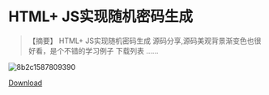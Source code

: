 # HTML+ JS实现随机密码生成
> 【摘要】 HTML+ JS实现随机密码生成 源码分享,源码美观背景渐变色也很好看，是个不错的学习例子 下载列表 ......



![8b2c1587809390](https://file.sswin.site/img/202202061956530.jpg)

[Download](https://github.com/winsight/password-generate)
